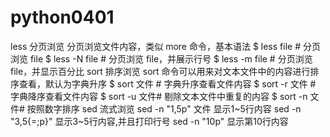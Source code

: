 # python0401
less 分页浏览 分页浏览文件内容，类似 more 命令，基本语法 $ less file # 分页浏览 file  $ less -N file # 分页浏览 file，并展示行号  $ less -m file # 分页浏览 file，并显示百分比  sort 排序浏览 sort 命令可以用来对文本文件中的内容进行排序查看，默认为字典升序 $ sort 文件 # 字典升序查看文件内容  $ sort -r 文件 # 字典降序查看文件内容  $ sort -u 文件# 剔除文本文件中重复的内容  $ sort -n 文件# 按照数字排序  sed 流式浏览 sed -n "1,5p" 文件   显示1~5行内容 sed -n "3,5{=;p}"   显示3~5行内容,并且打印行号 sed -n "10p"  显示第10行内容
